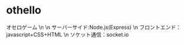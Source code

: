 # othello 
オセロゲーム \n
\n
サーバーサイド:Node.js(Express) \n
フロントエンド：javascript+CSS+HTML \n
ソケット通信：socket.io
